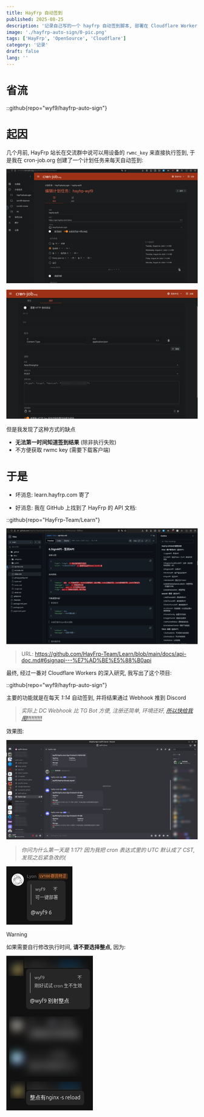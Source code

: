 ```yaml
---
title: HayFrp 自动签到
published: 2025-08-25
description: '记录自己写的一个 hayfrp 自动签到脚本, 部署在 Cloudflare Workers 上, 实现每天 1:14 自动签到获取流量, 并将结果推送到 Discord'
image: './hayfrp-auto-sign/0-pic.png'
tags: ['HayFrp', 'OpenSource', 'Cloudflare']
category: '记录'
draft: false 
lang: ''
---
```


# 省流

::github{repo="wyf9/hayfrp-auto-sign"}

# 起因

几个月前, HayFrp 站长在交流群中说可以用设备的 `rwmc_key` 来直接执行签到, 于是我在 cron-job.org 创建了一个计划任务来每天自动签到:

![](./hayfrp-auto-sign/1-cronjob-1.png)

![](./hayfrp-auto-sign/2-cronjob-2.png)

但是我发现了这种方式的缺点

- **无法第一时间知道签到结果** (除非执行失败)
- 不方便获取 rwmc key (需要下载客户端)

# 于是

- 坏消息: learn.hayfrp.com 寄了

- 好消息: 我在 GitHub 上找到了 HayFrp 的 API 文档:

::github{repo="HayFrp-Team/Learn"}

![](./hayfrp-auto-sign/3-learn.png)

> URL: https://github.com/HayFrp-Team/Learn/blob/main/docs/api-doc.md#6signapi---%E7%AD%BE%E5%88%B0api

最终, 经过一番对 Cloudflare Workers 的深入研究, 我写出了这个项目:

::github{repo="wyf9/hayfrp-auto-sign"}

主要的功能就是在每天 *1:14* 自动签到, 并将结果通过 Webhook 推到 Discord

> *实际上 DC Webhook 比 TG Bot 方便, 注册还简单, 环境还好, [所以快给我用!!!!!!!!!!](https://discord.com)*

效果图:

![](./hayfrp-auto-sign/4-screenshot.png)

> *你问为什么第一天是 1:17? 因为我把 cron 表达式里的 UTC 默认成了 CST, 发现之后紧急改的(*

![](./hayfrp-auto-sign/5-6.png)

> [!WARNING]
> 如果需要自行修改执行时间, **请不要选择整点**, 因为:

![](./hayfrp-auto-sign/6-warning.png)
